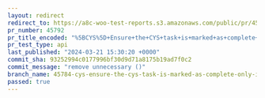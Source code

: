 ```yaml
---
layout: redirect
redirect_to: https://a8c-woo-test-reports.s3.amazonaws.com/public/pr/45792/api/index.html
pr_number: 45792
pr_title_encoded: "%5BCYS%5D+Ensure+the+CYS+task+is+marked+as+complete+only+if+the+user+customized+their+theme+in+the+editor"
pr_test_type: api
last_published: "2024-03-21 15:30:20 +0000"
commit_sha: 93252994c0177996bf30d9d71a8175b19ad7f0c2
commit_message: "remove unnecessary ()"
branch_name: 45784-cys-ensure-the-cys-task-is-marked-as-complete-only-if-the-user-customized-their-theme-in-the-editor
passed: true
---
```

